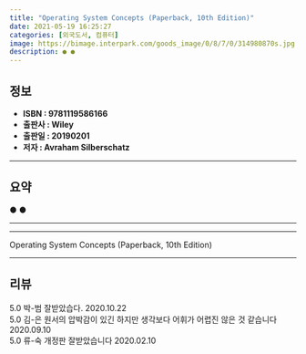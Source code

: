 ```yaml
---
title: "Operating System Concepts (Paperback, 10th Edition)"
date: 2021-05-19 16:25:27
categories: [외국도서, 컴퓨터]
image: https://bimage.interpark.com/goods_image/0/8/7/0/314980870s.jpg
description: ● ●
---
```


## **정보**

- **ISBN : 9781119586166**
- **출판사 : Wiley**
- **출판일 : 20190201**
- **저자 : Avraham Silberschatz**

------



## **요약**

●  ●  

------



------


Operating System Concepts (Paperback, 10th Edition) 

------


## **리뷰** 

5.0 박-범 잘받았습다. 2020.10.22 <br/>5.0 김-은 원서의 압박감이 있긴 하지만 생각보다 어휘가 어렵진 않은 것 같습니다 2020.09.10 <br/>5.0 류-숙 개정판  잘받았습니다  2020.02.10 <br/>